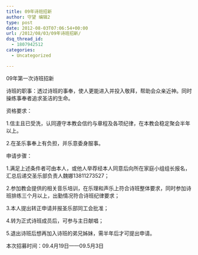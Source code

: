 ```yaml
---
title: 09年诗班招新
author: 守望 编辑2
type: post
date: 2012-08-03T07:06:54+00:00
url: /2012/08/03/09年诗班招新/
dsq_thread_id:
  - 1807942512
categories:
  - Uncategorized

---
```

09年第一次诗班招新
  
诗班的职事：透过诗班的事奉，使人更能进入并投入敬拜，帮助会众亲近神。同时操练事奉者追求圣洁的生命。
  
资格要求：
  
1.信主且已受洗，认同遵守本教会信约与章程及各项纪律，在本教会稳定聚会半年以上。
  
2.在圣乐事奉上有负担，并乐意委身服事。
  
申请步骤：
  
1.满足上述条件者可由本人，或他人举荐经本人同意后向所在家庭小组组长报名，汇总后递交圣乐部负责人魏娜13811273527；
  
2.参加教会提供的相关音乐培训，在乐理和声乐上符合诗班整体要求，同时参加诗班排练三个月以上，出勤情况符合诗班纪律要求；
  
3.本人提出转正申请并报圣乐部同工会批准；
  
4.转为正式诗班成员后，可参与主日献唱；
  
5.退出诗班后想再加入诗班的弟兄姊妹，需半年后才可提出申请。

本次招募时间：09.4月19日——09.5月3日